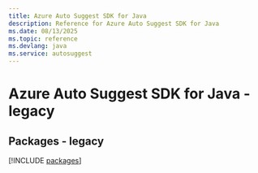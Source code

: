 ```yaml
---
title: Azure Auto Suggest SDK for Java
description: Reference for Azure Auto Suggest SDK for Java
ms.date: 08/13/2025
ms.topic: reference
ms.devlang: java
ms.service: autosuggest
---
```

# Azure Auto Suggest SDK for Java - legacy
## Packages - legacy
[!INCLUDE [packages](auto-suggest-index.md)]